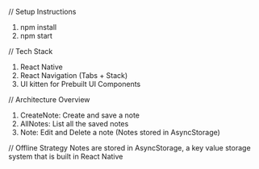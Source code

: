 // Setup Instructions

1. npm install
2. npm start

// Tech Stack

1. React Native
2. React Navigation (Tabs + Stack)
3. UI kitten for Prebuilt UI Components

// Architecture Overview

1. CreateNote: Create and save a note
2. AllNotes: List all the saved notes
3. Note: Edit and Delete a note (Notes stored in AsyncStorage)

// Offline Strategy
Notes are stored in AsyncStorage, a key value storage system that is built in React Native
